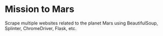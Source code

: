 # Mission to Mars

Scrape multiple websites related to the planet Mars using BeautifulSoup, Splinter, ChromeDriver, Flask, etc.